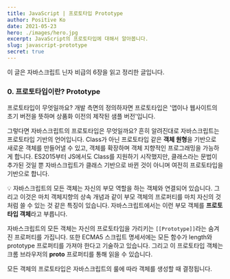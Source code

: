```yaml
---
title: JavaScript | 프로토타입 Prototype
author: Positive Ko
date: 2021-05-23
hero: ./images/hero.jpg
excerpt: JavaScript의 프로토타입에 대해서 알아봅니다.
slug: javascript-prototype
secret: true
---
```


이 글은 자바스크립트 닌자 비급의 6장을 읽고 정리한 글입니다.

### 0. 프로토타입이란? Prototype

프로토타입이 무엇일까요?
개발 측면의 정의하자면 프로토타입은 '앱이나 웹사이트의 초기 버전을 뜻하며 상품화 이전의 제작된 샘플 버전'입니다.

그렇다면 자바스크립트의 프로토타입은 무엇일까요?
흔히 알려진대로 자바스크립트는 프로토타입 기반의 언어입니다.
Class가 아닌 프로토타입 같은 **객체 원형**을 기반으로 새로운 객체를 만들어낼 수 있고, 객체를 확장하며 객체 지향적인 프로그래밍을 가능하게 합니다.
ES2015부터 JS에서도 Class를 지원하기 시작했지만, 클래스라는 문법이 추가된 것일 뿐 자바스크립트가 클래스 기반으로 바뀐 것이 아니며 여전히 프로토타입을 기반으로 합니다.

<emphasizing>💡 자바스크립트의 모든 객체는 자신의 부모 역할을 하는 객체와 연결되어 있습니다. 그리고 이것은 마치 객체지향의 상속 개념과 같이 부모 객체의 프로퍼티를 마치 자신의 것처럼 쓸 수 있는 것 같은 특징이 있습니다. 자바스크립트에서는 이런 부모 객체를 **프로토타입 객체**라고 부릅니다.</emphasizing>

자바스크립트의 모든 객체는 자신의 프로토타입을 가리키는 `[[Prototype]]`라는 숨겨진 프로퍼티를 가집니다.
또한 ECMA5 스크립트 명세서에는 모든 함수가 length와 prototype 프로퍼티를 가져야 한다고 기술하고 있습니다. 그리고 이 프로토타입 객체는 크롬 브라우저의 __proto__ 프로퍼티를 통해 읽을 수 있습니다. 

모든 객체의 프로토타입은 자바스크립트의 룰에 따라 객체를 생성할 때 결정됩니다. 


